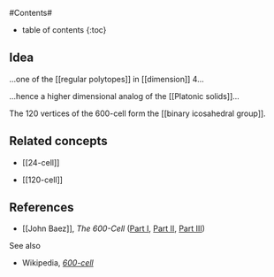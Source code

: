 
#Contents#
* table of contents
{:toc}

## Idea

...one of the [[regular polytopes]] in [[dimension]] 4...

...hence a higher dimensional analog of the [[Platonic solids]]...

The 120 vertices of the 600-cell form the [[binary icosahedral group]].

## Related concepts

* [[24-cell]]

* [[120-cell]]

## References

* [[John Baez]], _The 600-Cell_ ([Part I](https://johncarlosbaez.wordpress.com/2017/12/16/the-600-cell/), [Part II](https://johncarlosbaez.wordpress.com/2017/12/24/the-600-cell-part-2/), [Part III](https://johncarlosbaez.wordpress.com/2017/12/28/the-600-cell-part-3/))



See also

* Wikipedia, _[600-cell](https://en.wikipedia.org/wiki/600-cell)_

